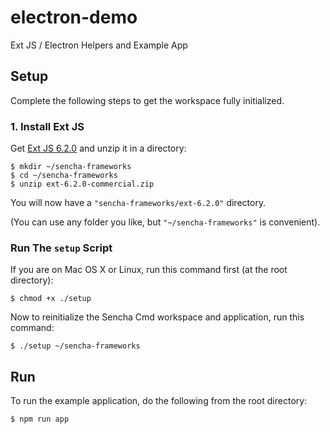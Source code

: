 # electron-demo

Ext JS / Electron Helpers and Example App

## Setup

Complete the following steps to get the workspace fully initialized.

### 1. Install Ext JS

Get [Ext JS 6.2.0](https://www.sencha.com/products/extjs/#overview) and unzip it
in a directory:

    $ mkdir ~/sencha-frameworks
    $ cd ~/sencha-frameworks
    $ unzip ext-6.2.0-commercial.zip

You will now have a `"sencha-frameworks/ext-6.2.0"` directory.

(You can use any folder you like, but `"~/sencha-frameworks"` is convenient).

### Run The `setup` Script

If you are on Mac OS X or Linux, run this command first (at the root directory):

    $ chmod +x ./setup

Now to reinitialize the Sencha Cmd workspace and application, run this command:

    $ ./setup ~/sencha-frameworks

## Run

To run the example application, do the following from the root directory:

    $ npm run app
